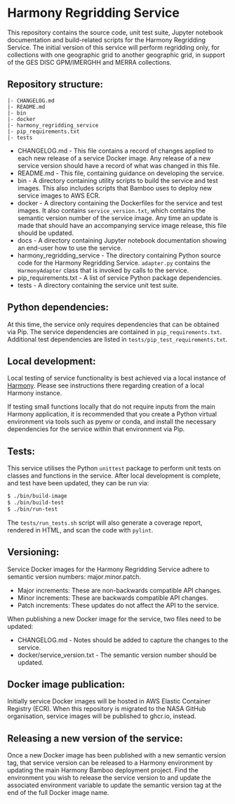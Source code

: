 # Harmony Regridding Service

This repository contains the source code, unit test suite, Jupyter notebook
documentation and build-related scripts for the Harmony Regridding Service. The
initial version of this service will perform regridding only, for collections
with one geographic grid to another geographic grid, in support of the GES DISC
GPM/IMERGHH and MERRA collections.

## Repository structure:

```
|- CHANGELOG.md
|- README.md
|- bin
|- docker
|- harmony_regridding_service
|- pip_requirements.txt
|- tests
```

* CHANGELOG.md - This file contains a record of changes applied to each new
  release of a service Docker image. Any release of a new service version
  should have a record of what was changed in this file.
* README.md - This file, containing guidance on developing the service.
* bin - A directory containing utility scripts to build the service and test
  images. This also includes scripts that Bamboo uses to deploy new service
  images to AWS ECR.
* docker - A directory containing the Dockerfiles for the service and test
  images. It also contains `service_version.txt`, which contains the semantic
  version number of the service image. Any time an update is made that should
  have an accompanying service image release, this file should be updated.
* docs - A directory containing Jupyter notebook documentation showing an
  end-user how to use the service.
* harmony_regridding_service - The directory containing Python source code for
  the Harmony Regridding Service. `adapter.py` contains the `HarmonyAdapter`
  class that is invoked by calls to the service.
* pip_requirements.txt - A list of service Python package dependencies.
* tests - A directory containing the service unit test suite.

## Python dependencies:

At this time, the service only requires dependencies that can be obtained via
Pip. The service dependencies are contained in `pip_requirements.txt`.
Additional test dependencies are listed in `tests/pip_test_requirements.txt`.

## Local development:

Local testing of service functionality is best achieved via a local instance of
[Harmony](https://github.com/nasa/harmony). Please see instructions there
regarding creation of a local Harmony instance.

If testing small functions locally that do not require inputs from the main
Harmony application, it is recommended that you create a Python virtual
environment via tools such as pyenv or conda, and install the necessary
dependencies for the service within that environment via Pip.

## Tests:

This service utilises the Python `unittest` package to perform unit tests on
classes and functions in the service. After local development is complete, and
test have been updated, they can be run via:

```bash
$ ./bin/build-image
$ ./bin/build-test
$ ./bin/run-test
```

The `tests/run_tests.sh` script will also generate a coverage report, rendered
in HTML, and scan the code with `pylint`.

## Versioning:

Service Docker images for the Harmony Regridding Service adhere to semantic
version numbers: major.minor.patch.

* Major increments: These are non-backwards compatible API changes.
* Minor increments: These are backwards compatible API changes.
* Patch increments: These updates do not affect the API to the service.

When publishing a new Docker image for the service, two files need to be
updated:

* CHANGELOG.md - Notes should be added to capture the changes to the service.
* docker/service_version.txt - The semantic version number should be updated.

## Docker image publication:

Initially service Docker images will be hosted in AWS Elastic Container
Registry (ECR). When this repository is migrated to the NASA GitHub
organisation, service images will be published to ghcr.io, instead.

## Releasing a new version of the service:

Once a new Docker image has been published with a new semantic version tag,
that service version can be released to a Harmony environment by updating the
main Harmony Bamboo deployment project. Find the environment you wish to
release the service version to and update the associated environment variable
to update the semantic version tag at the end of the full Docker image name.
